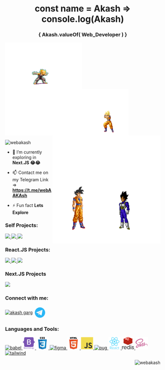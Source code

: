 <h1 align="center">const name = Akash => console.log(Akash)</h1>
<h3 align="center">{ Akash.valueOf( Web_Developer ) }</h3>

<img align="left" src="https://github.com/webAKAsh/webAKAsh/blob/main/vegeta.gif" width="250" height="150" />
<img align="center" src="https://github.com/webAKAsh/webAKAsh/blob/main/goku.gif" width="400" height="150" />
<img align="right" src="https://github.com/webAKAsh/webAKAsh/blob/main/gokuvsvegeta.gif" width="350" height="350" />

<p align="left"> <img src="https://komarev.com/ghpvc/?username=webakash&label=Profile%20views&color=0e75b6&style=flat" alt="webakash" /> </p>

- 🌱 I’m currently exploring in **Next.JS 😂😂**

- 📫 Contact me on my Telegram Link => **https://t.me/webAAKAsh**

- ⚡ Fun fact **Lets Explore**

<h3 align="left">Self Projects:</h3>
<a href="https://webakash.github.io/RandomColor/RandomColor.html" target="blank">
  <img src="https://img.shields.io/badge/Random--Color-white?style=for-the-badge&logo=ClickUp"/>
</a>
<a href="https://webakash.github.io/DrumKit/Drumkit.html" target="blank">
  <img src="https://img.shields.io/badge/DrumKit--Let's%20Rock!-purple?style=for-the-badge&logo=Apple%20Music"/>
</a>
<a href="https://webakash.github.io/TicTacToe/Tic-Tac-Toe.html" target="blank">
  <img src="https://img.shields.io/badge/PLAY%20TIC--TAC--TOE...-darkred?style=for-the-badge&logo=Vodafone"/>
</a>

<h3 align="left">React.JS Projects:</h3>
<a href="https://react-calculator-mu-five.vercel.app/" target="blank">
  <img src="https://img.shields.io/badge/Calculator -20232A?style=for-the-badge&logo=react&logoColor=61DAFB"/>
</a>

<a href="https://react-movie-aloiiodpy-webakash.vercel.app/" target="blank">
  <img src="https://img.shields.io/badge/Movie Search-20232A?style=for-the-badge&logo=react&logoColor=61DAFB"/>
</a>

<a href="https://profiles-mzogk8mnr-webakash.vercel.app/" target="blank">
  <img src="https://img.shields.io/badge/Fetching API-20232A?style=for-the-badge&logo=react&logoColor=61DAFB"/>
</a>

<h3 align="left">
  Next.JS Projects
</h3>

<a href="https://nft-marketplace-next-app.vercel.app/" target="blank">
  <img src="https://img.shields.io/badge/NFT%20MARKETPLACE%20UI-blueviolet.svg?style=for-the-badge&logo=Next.js&labelColor=000000&logoWidth=20"/>
</a>

<h3 align="left">Connect with me:</h3>
<p align="left">
<a href="https://www.linkedin.com/in/akash-garg-ab278b212/" target="blank"><img align="center" src="https://raw.githubusercontent.com/rahuldkjain/github-profile-readme-generator/master/src/images/icons/Social/linked-in-alt.svg" alt="akash garg" height="30" width="40" /></a>
 <a href="https://t.me/webAAKAsh" target="blank">
   <img align="center" alt="akash garg" height="40" width="40" src="https://github.com/webAKAsh/webAKAsh/blob/main/icons8-telegram-app.gif"/>
 </a>
</p>

<h3 align="left">Languages and Tools:</h3>
<p align="left"> <a href="https://babeljs.io/" target="_blank"> <img src="https://www.vectorlogo.zone/logos/babeljs/babeljs-icon.svg" alt="babel" width="40" height="40"/> </a> <a href="https://getbootstrap.com" target="_blank"> <img src="https://raw.githubusercontent.com/devicons/devicon/master/icons/bootstrap/bootstrap-plain-wordmark.svg" alt="bootstrap" width="40" height="40"/> </a> <a href="https://www.w3schools.com/css/" target="_blank"> <img src="https://raw.githubusercontent.com/devicons/devicon/master/icons/css3/css3-original-wordmark.svg" alt="css3" width="40" height="40"/> </a> <a href="https://www.figma.com/" target="_blank"> <img src="https://www.vectorlogo.zone/logos/figma/figma-icon.svg" alt="figma" width="40" height="40"/> </a> <a href="https://www.w3.org/html/" target="_blank"> <img src="https://raw.githubusercontent.com/devicons/devicon/master/icons/html5/html5-original-wordmark.svg" alt="html5" width="40" height="40"/> </a> <a href="https://developer.mozilla.org/en-US/docs/Web/JavaScript" target="_blank"> <img src="https://raw.githubusercontent.com/devicons/devicon/master/icons/javascript/javascript-original.svg" alt="javascript" width="40" height="40"/> </a> <a href="https://pugjs.org" target="_blank"> <img src="https://cdn.worldvectorlogo.com/logos/pug.svg" alt="pug" width="40" height="40"/> </a> <a href="https://reactjs.org/" target="_blank"> <img src="https://raw.githubusercontent.com/devicons/devicon/master/icons/react/react-original-wordmark.svg" alt="react" width="40" height="40"/> </a> <a href="https://redis.io" target="_blank"> <img src="https://raw.githubusercontent.com/devicons/devicon/master/icons/redis/redis-original-wordmark.svg" alt="redis" width="40" height="40"/> </a> <a href="https://sass-lang.com" target="_blank"> <img src="https://raw.githubusercontent.com/devicons/devicon/master/icons/sass/sass-original.svg" alt="sass" width="40" height="40"/> </a> <a href="https://tailwindcss.com/" target="_blank"> <img src="https://www.vectorlogo.zone/logos/tailwindcss/tailwindcss-icon.svg" alt="tailwind" width="40" height="40"/> </a> </p>

<p><img align="right" src="https://github-readme-stats.vercel.app/api/top-langs?username=webakash&show_icons=true&locale=en&layout=compact" alt="webakash" /></p>
